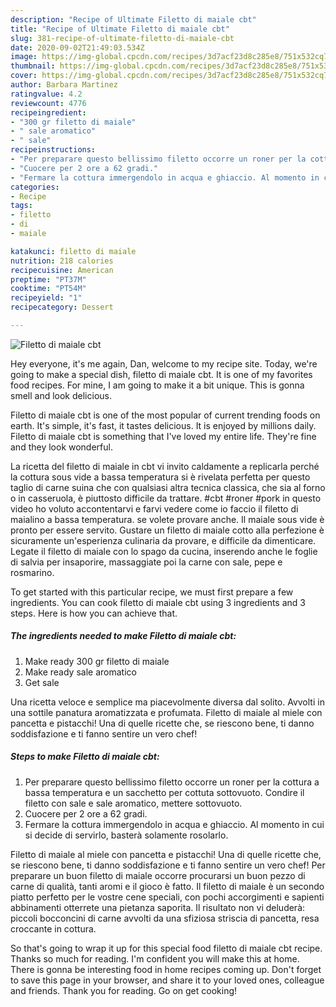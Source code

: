 ```yaml
---
description: "Recipe of Ultimate Filetto di maiale cbt"
title: "Recipe of Ultimate Filetto di maiale cbt"
slug: 381-recipe-of-ultimate-filetto-di-maiale-cbt
date: 2020-09-02T21:49:03.534Z
image: https://img-global.cpcdn.com/recipes/3d7acf23d8c285e8/751x532cq70/filetto-di-maiale-cbt-recipe-main-photo.jpg
thumbnail: https://img-global.cpcdn.com/recipes/3d7acf23d8c285e8/751x532cq70/filetto-di-maiale-cbt-recipe-main-photo.jpg
cover: https://img-global.cpcdn.com/recipes/3d7acf23d8c285e8/751x532cq70/filetto-di-maiale-cbt-recipe-main-photo.jpg
author: Barbara Martinez
ratingvalue: 4.2
reviewcount: 4776
recipeingredient:
- "300 gr filetto di maiale"
- " sale aromatico"
- " sale"
recipeinstructions:
- "Per preparare questo bellissimo filetto occorre un roner per la cottura a bassa temperatura e un sacchetto per cottuta sottovuoto. Condire il filetto con sale e sale aromatico, mettere sottovuoto."
- "Cuocere per 2 ore a 62 gradi."
- "Fermare la cottura immergendolo in acqua e ghiaccio. Al momento in cui si decide di servirlo, basterà solamente rosolarlo."
categories:
- Recipe
tags:
- filetto
- di
- maiale

katakunci: filetto di maiale 
nutrition: 218 calories
recipecuisine: American
preptime: "PT37M"
cooktime: "PT54M"
recipeyield: "1"
recipecategory: Dessert

---
```



![Filetto di maiale cbt](https://img-global.cpcdn.com/recipes/3d7acf23d8c285e8/751x532cq70/filetto-di-maiale-cbt-recipe-main-photo.jpg)

Hey everyone, it's me again, Dan, welcome to my recipe site. Today, we're going to make a special dish, filetto di maiale cbt. It is one of my favorites food recipes. For mine, I am going to make it a bit unique. This is gonna smell and look delicious.

Filetto di maiale cbt is one of the most popular of current trending foods on earth. It's simple, it's fast, it tastes delicious. It is enjoyed by millions daily. Filetto di maiale cbt is something that I've loved my entire life. They're fine and they look wonderful.

La ricetta del filetto di maiale in cbt vi invito caldamente a replicarla perché la cottura sous vide a bassa temperatura si è rivelata perfetta per questo taglio di carne suina che con qualsiasi altra tecnica classica, che sia al forno o in casseruola, è piuttosto difficile da trattare. #cbt #roner #pork in questo video ho voluto accontentarvi e farvi vedere come io faccio il filetto di maialino a bassa temperatura. se volete provare anche. Il maiale sous vide è pronto per essere servito. Gustare un filetto di maiale cotto alla perfezione è sicuramente un&#39;esperienza culinaria da provare, e difficile da dimenticare. Legate il filetto di maiale con lo spago da cucina, inserendo anche le foglie di salvia per insaporire, massaggiate poi la carne con sale, pepe e rosmarino.


To get started with this particular recipe, we must first prepare a few ingredients. You can cook filetto di maiale cbt using 3 ingredients and 3 steps. Here is how you can achieve that.

<!--inarticleads1-->

##### The ingredients needed to make Filetto di maiale cbt:

1. Make ready 300 gr filetto di maiale
1. Make ready  sale aromatico
1. Get  sale


Una ricetta veloce e semplice ma piacevolmente diversa dal solito. Avvolti in una sottile panatura aromatizzata e profumata. Filetto di maiale al miele con pancetta e pistacchi! Una di quelle ricette che, se riescono bene, ti danno soddisfazione e ti fanno sentire un vero chef! 

<!--inarticleads2-->

##### Steps to make Filetto di maiale cbt:

1. Per preparare questo bellissimo filetto occorre un roner per la cottura a bassa temperatura e un sacchetto per cottuta sottovuoto. Condire il filetto con sale e sale aromatico, mettere sottovuoto.
1. Cuocere per 2 ore a 62 gradi.
1. Fermare la cottura immergendolo in acqua e ghiaccio. Al momento in cui si decide di servirlo, basterà solamente rosolarlo.


Filetto di maiale al miele con pancetta e pistacchi! Una di quelle ricette che, se riescono bene, ti danno soddisfazione e ti fanno sentire un vero chef! Per preparare un buon filetto di maiale occorre procurarsi un buon pezzo di carne di qualità, tanti aromi e il gioco è fatto. Il filetto di maiale è un secondo piatto perfetto per le vostre cene speciali, con pochi accorgimenti e sapienti abbinamenti otterrete una pietanza saporita. Il risultato non vi deluderà: piccoli bocconcini di carne avvolti da una sfiziosa striscia di pancetta, resa croccante in cottura. 

So that's going to wrap it up for this special food filetto di maiale cbt recipe. Thanks so much for reading. I'm confident you will make this at home. There is gonna be interesting food in home recipes coming up. Don't forget to save this page in your browser, and share it to your loved ones, colleague and friends. Thank you for reading. Go on get cooking!
